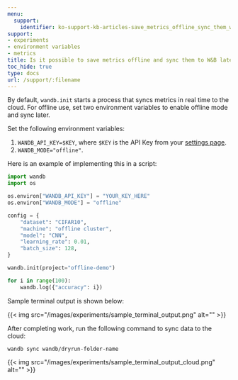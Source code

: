 ```yaml
---
menu:
  support:
    identifier: ko-support-kb-articles-save_metrics_offline_sync_them_wb_later
support:
- experiments
- environment variables
- metrics
title: Is it possible to save metrics offline and sync them to W&B later?
toc_hide: true
type: docs
url: /support/:filename
---
```


By default, `wandb.init` starts a process that syncs metrics in real time to the cloud. For offline use, set two environment variables to enable offline mode and sync later.

Set the following environment variables:

1. `WANDB_API_KEY=$KEY`, where `$KEY` is the API Key from your [settings page](https://app.wandb.ai/settings).
2. `WANDB_MODE="offline"`.

Here is an example of implementing this in a script:

```python
import wandb
import os

os.environ["WANDB_API_KEY"] = "YOUR_KEY_HERE"
os.environ["WANDB_MODE"] = "offline"

config = {
    "dataset": "CIFAR10",
    "machine": "offline cluster",
    "model": "CNN",
    "learning_rate": 0.01,
    "batch_size": 128,
}

wandb.init(project="offline-demo")

for i in range(100):
    wandb.log({"accuracy": i})
```

Sample terminal output is shown below:

{{< img src="/images/experiments/sample_terminal_output.png" alt="" >}}

After completing work, run the following command to sync data to the cloud:

```shell
wandb sync wandb/dryrun-folder-name
```

{{< img src="/images/experiments/sample_terminal_output_cloud.png" alt="" >}}